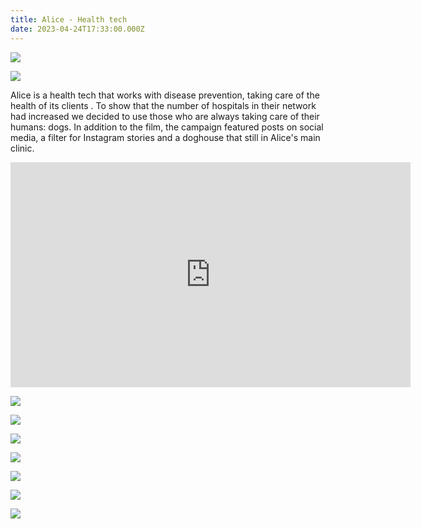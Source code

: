 ```yaml
---
title: Alice - Health tech
date: 2023-04-24T17:33:00.000Z
---
```

<div class="post-container">

  <div class="img-idea">

![](https://ucarecdn.com/d2e40a03-8554-481a-aebe-f114540c9c3e/)

![](https://ucarecdn.com/d9c664cb-c52c-4e8d-a449-24abea5f3b24/)

</div>

  <div class="text-idea">

Alice is a health tech that works with disease prevention, taking care of the health of its clients . To show that the number of hospitals in their network had increased we decided to use those who are always taking care of their humans: dogs. In addition to the film, the campaign featured posts on social media, a filter for Instagram stories and a doghouse that still in Alice's main clinic.

  </div>
</div>

<iframe src="https://player.vimeo.com/video/703418940?h=9a951345af&title=0&byline=0&portrait=0" width="640" height="360" frameborder="0" allow="autoplay; fullscreen; picture-in-picture" allowfullscreen></iframe>

![](https://ucarecdn.com/287114c5-8d16-4b5c-b1ce-a1651dab22f1/)

<div class="img-row">

![](https://ucarecdn.com/18aa5daa-61a8-42b9-afbe-231f917125e6/)

![](https://ucarecdn.com/3a7ae21a-1d97-4102-a31f-1389112057a7/)

![](https://ucarecdn.com/517b4b7d-6b92-4d3a-a41a-468240640651/)

</div>

<div class="img-row">

![](https://ucarecdn.com/8ef5503c-afb5-4801-94ba-b019628d40b1/)

![](https://ucarecdn.com/0a02473d-962f-45d6-ad73-56e509bcc987/)

![](https://ucarecdn.com/4625ee2b-f53a-451c-9c25-93883455f92c/)

</div>
